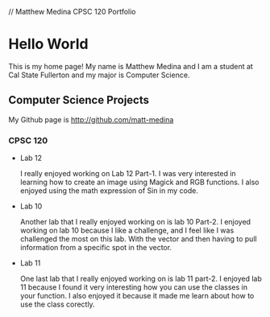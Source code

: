 // Matthew Medina CPSC 120 Portfolio

# Hello World

This is my home page! My name is Matthew Medina and I am a student at Cal State Fullerton and my major is Computer Science.

## Computer Science Projects

My Github page is http://github.com/matt-medina

### CPSC 120

* Lab 12

    I really enjoyed working on Lab 12 Part-1. I was very interested in learning how to create an image using Magick and RGB functions. I also enjoyed using the math expression of Sin in my code.

* Lab 10

    Another lab that I really enjoyed working on is lab 10 Part-2. I enjoyed working on lab 10 because I like a challenge, and I feel like I was challenged the most on this lab. With the vector and then having to pull information from a specific spot in the vector. 

* Lab 11

    One last lab that I really enjoyed working on is lab 11 part-2. I enjoyed lab 11 because I found it very interesting how you can use the classes in your function. I also enjoyed it because it made me learn about how to use the class corectly. 